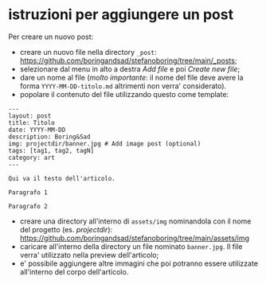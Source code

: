 # istruzioni per aggiungere un post

Per creare un nuovo post:
* creare un nuovo file nella directory `_post`: https://github.com/boringandsad/stefanoboring/tree/main/_posts;
* selezionare dal menu in alto a destra _Add file_ e poi _Create new file_;
* dare un nome al file (*molto importante*: il nome del file deve avere la forma `YYYY-MM-DD-titolo.md` altrimenti non verra' considerato).
* popolare il contenuto del file utilizzando questo come template:

```
---
layout: post
title: Titolo
date: YYYY-MM-DD
description: Boring&Sad
img: projectdir/banner.jpg # Add image post (optional)
tags: [tag1, tag2, tagN]
category: art
---

Qui va il testo dell'articolo.

Paragrafo 1

Paragrafo 2
```

* creare una directory all'interno di `assets/img` nominandola con il nome del progetto (es. _projectdir_): https://github.com/boringandsad/stefanoboring/tree/main/assets/img 
* caricare all'interno della directory un file nominato `banner.jpg`. Il file verra' utilizzato nella preview dell'articolo;
* e' possibile aggiungere altre immagini che poi potranno essere utilizzate all'interno del corpo dell'articolo.

